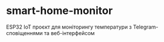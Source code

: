 # smart-home-monitor
ESP32 IoT проєкт для моніторингу температури з Telegram-сповіщеннями та веб-інтерфейсом
